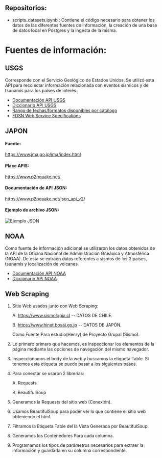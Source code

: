 ## Repositorios:
* scripts_datasets.ipynb : Contiene el código necesario para obtener los datos de las diferentes fuentes de información, la creación de una base de datos local en Postgres y la ingesta de la misma.

# Fuentes de información:
## USGS 
Corresponde con el Servicio Geológico de Estados Unidos. Se utilizó esta API para recolectar información relacionada con eventos sísmicos y de tsunamis para los paises de interés.
* [Documentación API USGS](https://earthquake.usgs.gov/fdsnws/event/1/)
* [Diccionario API USGS](https://earthquake.usgs.gov/data/comcat/index.php#tsunami)
* [Rango de fechas/formatos disponibles por catálogo](https://earthquake.usgs.gov/data/comcat/catalog/us/)
* [FDSN	Web	Service	Specifications](http://www.fdsn.org/webservices/FDSN-WS-Specifications-1.0.pdf)

## JAPON
#### Fuente:
https://www.jma.go.jp/jma/index.html
#### Place APIS:
https://www.p2pquake.net/
#### Documentación de API JSON:
https://www.p2pquake.net/json_api_v2/
#### Ejemplo de archivo JSON:
![Ejemplo JSON](https://user-images.githubusercontent.com/104787036/203128755-af6ed777-dfcd-4df5-bc67-ba593bfa9443.JPG)

## NOAA
Como fuente de información adicional se utilizaron los datos obtenidos de la API de la Oficina Nacional de Administración Oceánica y Atmosférica (NOAA). De esta se extraen datos referentes a sismos de los 3 paises, tsunamis y localización de volcanes.
* [Documentación API NOAA](https://www.ngdc.noaa.gov/hazel/view/swagger#/)
* [Diccionario API NOAA](https://www.ngdc.noaa.gov/hazel/view/about)
  
## Web Scraping 

1. Sitio Web usados junto con Web Scraping:

 	 A. https://www.sismologia.cl -- DATOS DE CHILE.
  
 	 B. https://www.hinet.bosai.go.jp -- DATOS DE JAPÓN.
  
	Como Fuente Para estudio(Henry) de Proyecto Grupal (Sismo).

2. Lo primero primero que hacemos, es inspeccionar los elementos de la página mediante las opciones de navegación del mismo navegador.

3. Inspeccionamos el body de la web y buscamos la etiqueta Table. Si tenemos esta etiqueta se puede pasar a los siguientes pasos.

4. Para conectar se usaron 2 librerías:

 	A. Requests
  
	B. BeautifulSoup

5. Generamos la Requests del sitio web (Conexión).

6. Usamos BeautifulSoup para poder ver lo que contiene el sitio web obteniendo el html.

7. Filtramos la Etiqueta Table del la Vista Generada por BeautifulSoup.

8. Generamos los Contenedores Para cada columna.

9. Programamos los tipos de parámetros necesarios para extraer la información y guardarla en su columna correspondiente.
